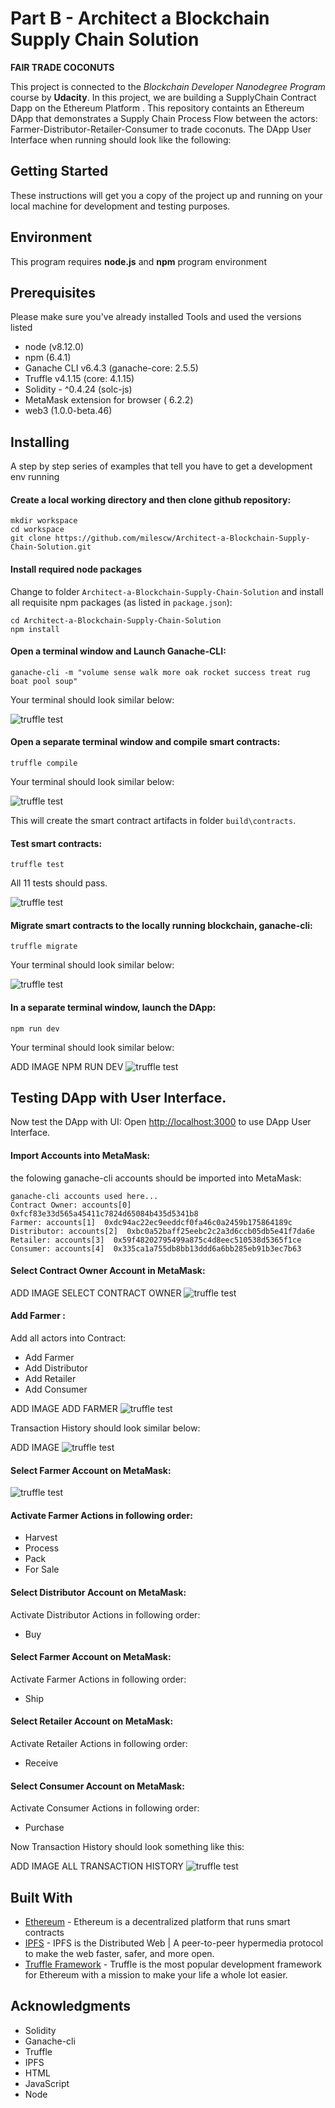 # Part B - Architect a Blockchain Supply Chain Solution
**FAIR TRADE COCONUTS**

This project is connected to the _Blockchain Developer Nanodegree Program_ course by **Udacity**.
In this project, we are building a SupplyChain Contract Dapp on the Ethereum Platform . This repository containts an Ethereum DApp that demonstrates a Supply Chain Process Flow  between the actors:  Farmer-Distributor-Retailer-Consumer to trade coconuts.
The DApp User Interface when running should look like the following:

## Getting Started

These instructions will get you a copy of the project up and running on your local machine for development and testing purposes.

## Environment ###
This program requires **node.js**  and **npm** program environment 

## Prerequisites
Please make sure you've already installed Tools and used the versions listed
*   node               (v8.12.0)
*   npm                 (6.4.1)
*   Ganache CLI v6.4.3 (ganache-core: 2.5.5)
*   Truffle v4.1.15 (core: 4.1.15)
*   Solidity - ^0.4.24 (solc-js)
*   MetaMask extension for browser ( 6.2.2)
*   web3  (1.0.0-beta.46)

## Installing
A step by step series of examples that tell you have to get a development env running
#### Create a local working directory and then  clone github repository:

```
mkdir workspace
cd workspace
git clone https://github.com/milescw/Architect-a-Blockchain-Supply-Chain-Solution.git
```

#### Install required node packages
Change to folder ```Architect-a-Blockchain-Supply-Chain-Solution```  and install all requisite npm packages (as listed in ```package.json```):

```
cd Architect-a-Blockchain-Supply-Chain-Solution
npm install
```
#### Open a terminal window and Launch Ganache-CLI:

```
ganache-cli -m "volume sense walk more oak rocket success treat rug boat pool soup"
```

Your terminal should look similar below:

![truffle test](images/ganache-cli.png)

#### Open a separate terminal window and compile smart contracts:

```
truffle compile
```

Your terminal should look similar below:

![truffle test](images/truffle_compile.png)

This will create the smart contract artifacts in folder ```build\contracts```.

#### Test smart contracts:

```
truffle test
```

All 11 tests should pass.

![truffle test](images/truffle_test.png)

#### Migrate smart contracts to the locally running blockchain, ganache-cli:

```
truffle migrate
```

Your terminal should look similar below:

![truffle test](images/truffle_migrate.png)

#### In a separate terminal window, launch the DApp:

```
npm run dev
```
Your terminal should look similar below:

ADD IMAGE NPM RUN DEV
![truffle test](images/npm-run-dev.PNG)

## Testing DApp with User Interface.
Now test the DApp with UI:
Open [http://localhost:3000](http://localhost:3000) to use DApp User Interface.

#### Import Accounts into MetaMask:
the folowing ganache-cli accounts should be imported into MetaMask:
```
ganache-cli accounts used here...
Contract Owner: accounts[0]  0xfcf83e33d565a45411c7824d65084b435d5341b8
Farmer: accounts[1]  0xdc94ac22ec9eeddcf0fa46c0a2459b175864189c
Distributor: accounts[2]  0xbc0a52baff25eebc2c2a3d6ccb05db5e41f7da6e
Retailer: accounts[3]  0x59f48202795499a875c4d8eec510538d5365f1ce
Consumer: accounts[4]  0x335ca1a755db8bb13ddd6a6bb285eb91b3ec7b63
```
#### Select Contract Owner Account in MetaMask:

ADD IMAGE SELECT CONTRACT OWNER
![truffle test](images/Select-Account-Metamask.png)

#### Add Farmer :
Add all actors into Contract:
*   Add Farmer
*   Add Distributor
*   Add Retailer
*   Add Consumer

ADD IMAGE ADD FARMER
![truffle test](images/Add-Farmer.png)

Transaction History should look similar below:

ADD IMAGE 
![truffle test](images/Add-Actors-History.png)

#### Select Farmer Account on MetaMask:

![truffle test](images/Select-Farmer-Account.png)

#### Activate Farmer Actions in following order:
*   Harvest
*   Process
*   Pack
*   For Sale
#### Select Distributor Account on MetaMask:
Activate Distributor Actions in following order:
*   Buy
#### Select Farmer Account on MetaMask:
Activate Farmer Actions in following order:
*   Ship
#### Select Retailer Account on MetaMask:
Activate Retailer Actions in following order:
*   Receive
#### Select Consumer Account on MetaMask:
Activate Consumer Actions in following order:
*   Purchase

Now Transaction History should look something like this:

ADD IMAGE ALL TRANSACTION HISTORY
![truffle test](images/All-Transaction-History.png)

## Built With

* [Ethereum](https://www.ethereum.org/) - Ethereum is a decentralized platform that runs smart contracts
* [IPFS](https://ipfs.io/) - IPFS is the Distributed Web | A peer-to-peer hypermedia protocol
to make the web faster, safer, and more open.
* [Truffle Framework](http://truffleframework.com/) - Truffle is the most popular development framework for Ethereum with a mission to make your life a whole lot easier.

## Acknowledgments
* Solidity
* Ganache-cli
* Truffle
* IPFS
* HTML
* JavaScript
* Node


